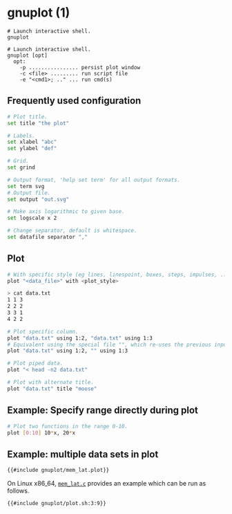 # gnuplot (1)

```
# Launch interactive shell.
gnuplot

# Launch interactive shell.
gnuplot [opt]
  opt:
    -p ................ persist plot window
    -c <file> ......... run script file
    -e "<cmd1>; .." ... run cmd(s)
```

## Frequently used configuration
```sh
# Plot title.
set title "the plot"

# Labels.
set xlabel "abc"
set ylabel "def"

# Grid.
set grind

# Output format, 'help set term' for all output formats.
set term svg
# Output file.
set output "out.svg"

# Make axis logarithmic to given base.
set logscale x 2

# Change separator, default is whitespace.
set datafile separator ","
```

## Plot
```sh
# With specific style (eg lines, linespoint, boxes, steps, impulses, ..).
plot "<data_file>" with <plot_style>

> cat data.txt
1 1 3
2 2 2
3 3 1
4 2 2

# Plot specific column.
plot "data.txt" using 1:2, "data.txt" using 1:3
# Equivalent using the special file "", which re-uses the previous input file.
plot "data.txt" using 1:2, "" using 1:3

# Plot piped data.
plot "< head -n2 data.txt"

# Plot with alternate title.
plot "data.txt" title "moose"
```

## Example: Specify range directly during plot
```sh
# Plot two functions in the range 0-10.
plot [0:10] 10*x, 20*x
```

## Example: multiple data sets in plot
```sh
{{#include gnuplot/mem_lat.plot}}
```

On Linux x86_64, [`mem_lat.c`](gnuplot/mem_lat.c) provides an example which can
be run as follows.
```sh
{{#include gnuplot/plot.sh:3:9}}
```
